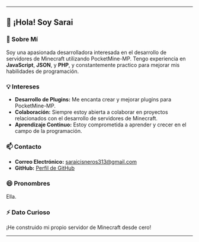 ---

## 👋 ¡Hola! Soy Sarai

### 🌟 Sobre Mí

Soy una apasionada desarrolladora interesada en el desarrollo de servidores de Minecraft utilizando PocketMine-MP. Tengo experiencia en **JavaScript**, **JSON**, y **PHP**, y constantemente practico para mejorar mis habilidades de programación.

### 💡 Intereses

- **Desarrollo de Plugins:** Me encanta crear y mejorar plugins para PocketMine-MP.
- **Colaboración:** Siempre estoy abierta a colaborar en proyectos relacionados con el desarrollo de servidores de Minecraft.
- **Aprendizaje Continuo:** Estoy comprometida a aprender y crecer en el campo de la programación.

### 📫 Contacto

- **Correo Electrónico:** [saraicisneros313@gmail.com](mailto:saraicisneros313@gmail.com)
- **GitHub:** [Perfil de GitHub](https://github.com/Sarai)

### 😄 Pronombres

Ella.

### ⚡ Dato Curioso

¡He construido mi propio servidor de Minecraft desde cero!

---